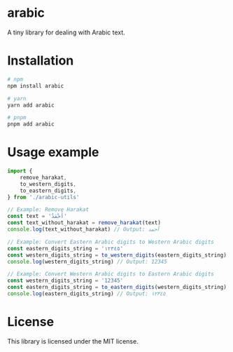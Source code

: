 # arabic

A tiny library for dealing with Arabic text.

# Installation

```sh
# npm
npm install arabic

# yarn
yarn add arabic

# pnpm
pnpm add arabic
```

# Usage example

```js
import {
	remove_harakat,
	to_western_digits,
	to_eastern_digits,
} from './arabic-utils'

// Example: Remove Harakat
const text = 'أَحْمَدُ'
const text_without_harakat = remove_harakat(text)
console.log(text_without_harakat) // Output: أحمد

// Example: Convert Eastern Arabic digits to Western Arabic digits
const eastern_digits_string = '١٢٣٤٥'
const western_digits_string = to_western_digits(eastern_digits_string)
console.log(western_digits_string) // Output: 12345

// Example: Convert Western Arabic digits to Eastern Arabic digits
const western_digits_string = '12345'
const eastern_digits_string = to_eastern_digits(western_digits_string)
console.log(eastern_digits_string) // Output: ١٢٣٤٥
```

# License

This library is licensed under the MIT license.
